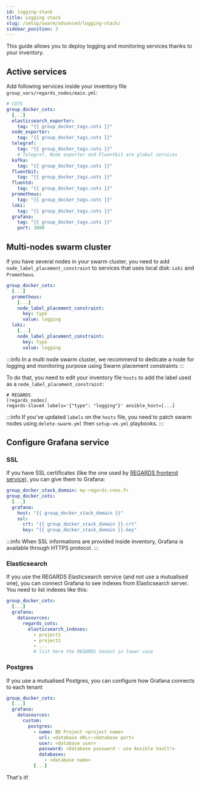 ```yaml
---
id: logging-stack
title: Logging stack
slug: /setup/swarm/advanced/logging-stack/
sidebar_position: 3
---
```


This guide allows you to deploy logging and monitoring services thanks to your inventory.

## Active services

Add following services inside your inventory file `group_vars/regards_nodes/main.yml`:

```yaml
# COTS
group_docker_cots:
  [...]
  elasticsearch_exporter:
    tag: "{{ group_docker_tags.cots }}"
  node_exporter:
    tag: "{{ group_docker_tags.cots }}"
  telegraf:
    tag: "{{ group_docker_tags.cots }}"
    # Telegraf, Node exporter and Fluentbit are global services
  kafka:
    tag: "{{ group_docker_tags.cots }}"
  fluentbit:
    tag: "{{ group_docker_tags.cots }}"
  fluentd:
    tag: "{{ group_docker_tags.cots }}"
  prometheus:
    tag: "{{ group_docker_tags.cots }}"
  loki:
    tag: "{{ group_docker_tags.cots }}"
  grafana:
    tag: "{{ group_docker_tags.cots }}"
    port: 3000
```

## Multi-nodes swarm cluster

If you have several nodes in your swarm cluster, you need to add `node_label_placement_constraint` to services that uses
local disk: `Loki` and `Prometheus`.

```yaml
group_docker_cots:
  [...]
  prometheus:
    [...]
    node_label_placement_constraint:
      key: type
      value: logging
  loki:
    [...]
    node_label_placement_constraint:
      key: type
      value: logging
```

:::info
In a multi node swarm cluster, we recommend to dedicate a node for logging and monitoring purpose using Swarm placement
constraints
:::

To do that, you need to edit your inventory file `hosts` to add the label used as a `node_label_placement_constraint`:

```
# REGARDS
[regards_nodes]
regards-slaveX labels='{"type": "logging"}' ansible_host=[...]
```

:::info
If you've updated `labels` on the `hosts` file, you need to patch swarm nodes using `delete-swarm.yml`
then `setup-vm.yml` playbooks.
:::

## Configure Grafana service

### SSL

If you have SSL certificates (like the one used by [REGARDS frontend service](swarm-regards-https.md)), you can give
them to Grafana:

```yaml
group_docker_stack_domain: my-regards.cnes.fr
group_docker_cots:
  [...]
  grafana:
    host: "{{ group_docker_stack_domain }}"
    ssl:
      crt: "{{ group_docker_stack_domain }}.crt"
      key: "{{ group_docker_stack_domain }}.key"
```

:::info
When SSL informations are provided inside inventory, Grafana is available through HTTPS protocol.
:::

### Elasticsearch

If you use the REGARDS Elasticsearch service (and not use a mutualised one), you can connect Grafana to see indexes from
Elasticsearch server. You need to list indexes like this:

```yaml
group_docker_cots:
  [...]
  grafana:
    datasources:
      regards_cots:
        elasticsearch_indexes:
          - project1
          - project2
          - ...
          # list here the REGARDS tenant in lower case 
```

### Postgres

If you use a mutualised Postgres, you can configure how Grafana connects to each tenant

```yaml
group_docker_cots:
  [...]
  grafana:
    datasources:
      custom:
        postgres:
          - name: BD Project <project name>
            url: <database URL>:<database port>
            user: <database user>
            password: <Database password - use Ansible Vault!>
            databases:
              - <database name>
          [...]
```

That's it!
